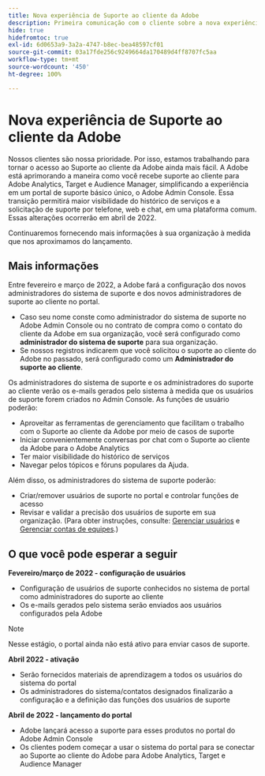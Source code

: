```yaml
---
title: Nova experiência de Suporte ao cliente da Adobe
description: Primeira comunicação com o cliente sobre a nova experiência de suporte
hide: true
hidefromtoc: true
exl-id: 6d0653a9-3a2a-4747-b8ec-bea48597cf01
source-git-commit: 03a17fde256c9249664da170489d4ff8707fc5aa
workflow-type: tm+mt
source-wordcount: '450'
ht-degree: 100%

---
```


# Nova experiência de Suporte ao cliente da Adobe

Nossos clientes são nossa prioridade. Por isso, estamos trabalhando para tornar o acesso ao Suporte ao cliente da Adobe ainda mais fácil. A Adobe está aprimorando a maneira como você recebe suporte ao cliente para Adobe Analytics, Target e Audience Manager, simplificando a experiência em um portal de suporte básico único, o Adobe Admin Console. Essa transição permitirá maior visibilidade do histórico de serviços e a solicitação de suporte por telefone, web e chat, em uma plataforma comum. Essas alterações ocorrerão em abril de 2022.

Continuaremos fornecendo mais informações à sua organização à medida que nos aproximamos do lançamento.

## Mais informações

Entre fevereiro e março de 2022, a Adobe fará a configuração dos novos administradores do sistema de suporte e dos novos administradores de suporte ao cliente no portal.

* Caso seu nome conste como administrador do sistema de suporte no Adobe Admin Console ou no contrato de compra como o contato do cliente da Adobe em sua organização, você será configurado como **administrador do sistema de suporte** para sua organização.
* Se nossos registros indicarem que você solicitou o suporte ao cliente do Adobe no passado, será configurado como um **Administrador do suporte ao cliente**.

Os administradores do sistema de suporte e os administradores do suporte ao cliente verão os e-mails gerados pelo sistema à medida que os usuários de suporte forem criados no Admin Console. As funções de usuário poderão:

* Aproveitar as ferramentas de gerenciamento que facilitam o trabalho com o Suporte ao cliente da Adobe por meio de casos de suporte
* Iniciar convenientemente conversas por chat com o Suporte ao cliente da Adobe para o Adobe Analytics
* Ter maior visibilidade do histórico de serviços
* Navegar pelos tópicos e fóruns populares da Ajuda.

Além disso, os administradores do sistema de suporte poderão:

* Criar/remover usuários de suporte no portal e controlar funções de acesso
* Revisar e validar a precisão dos usuários de suporte em sua organização. (Para obter instruções, consulte: [Gerenciar usuários](https://helpx.adobe.com/br/enterprise/using/users.html) e [Gerenciar contas de equipes](https://helpx.adobe.com/br/enterprise/using/accounts.html).)

## O que você pode esperar a seguir

**Fevereiro/março de 2022 - configuração de usuários**

* Configuração de usuários de suporte conhecidos no sistema de portal como administradores do suporte ao cliente
* Os e-mails gerados pelo sistema serão enviados aos usuários configurados pela Adobe

>[!NOTE]
>
>Nesse estágio, o portal ainda não está ativo para enviar casos de suporte.

**Abril 2022 - ativação**

* Serão fornecidos materiais de aprendizagem a todos os usuários do sistema do portal
* Os administradores do sistema/contatos designados finalizarão a configuração e a definição das funções dos usuários de suporte

**Abril de 2022 - lançamento do portal**

* Adobe lançará acesso a suporte para esses produtos no portal do Adobe Admin Console
* Os clientes podem começar a usar o sistema do portal para se conectar ao Suporte ao cliente do Adobe para Adobe Analytics, Target e Audience Manager
